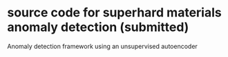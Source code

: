 # source code for superhard materials anomaly detection (submitted)
Anomaly detection framework using an unsupervised autoencoder
